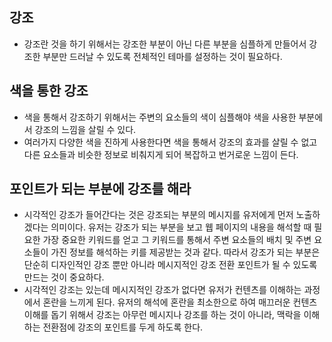 ## 강조
- 강조란 것을 하기 위해서는 강조한 부분이 아닌 다른 부분을 심플하게 만들어서 강조한 부분만 드러날 수 있도록 전체적인 테마를 설정하는 것이 필요하다.

## 색을 통한 강조
- 색을 통해서 강조하기 위해서는 주변의 요소들의 색이 심플해야 색을 사용한 부분에서 강조의 느낌을 살릴 수 있다.
- 여러가지 다양한 색을 진하게 사용한다면 색을 통해서 강조의 효과를 살릴 수 없고 다른 요소들과 비슷한 정보로 비춰지게 되어 복잡하고 번거로운 느낌이 든다.

## 포인트가 되는 부분에 강조를 해라
- 시각적인 강조가 들어간다는 것은 강조되는 부분의 메시지를 유저에게 먼저 노출하겠다는 의미이다. 유저는 강조가 되는 부분을 보고 웹 페이지의 내용을 해석할 때 필요한 가장 중요한 키워드를 얻고 그 키워드를 통해서 주변 요소들의 배치 및 주변 요소들이 가진 정보를 해석하는 키를 제공받는 것과 같다. 따라서 강조가 되는 부분은 단순히 디자인적인 강조 뿐만 아니라 메시지적인 강조 전환 포인트가 될 수 있도록 만드는 것이 중요하다.
- 시각적인 강조는 있는데 메시지적인 강조가 없다면 유저가 컨텐츠를 이해하는 과정에서 혼란을 느끼게 된다. 유저의 해석에 혼란을 최소한으로 하여 매끄러운 컨텐츠 이해를 돕기 위해서 강조는 아무런 메시지나 강조를 하는 것이 아니라, 맥락을 이해하는 전환점에 강조의 포인트를 두게 하도록 한다.
